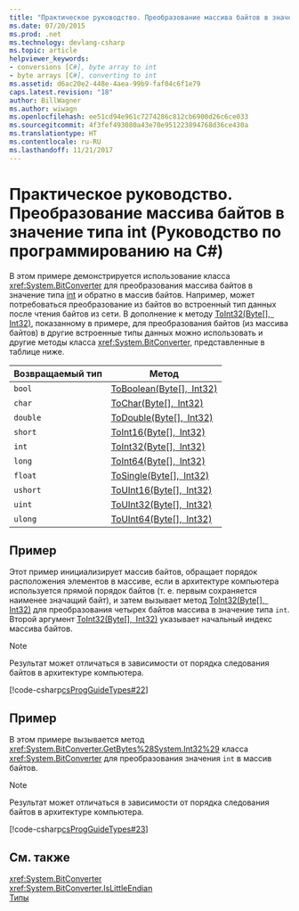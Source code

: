 ```yaml
---
title: "Практическое руководство. Преобразование массива байтов в значение типа int (Руководство по программированию на C#)"
ms.date: 07/20/2015
ms.prod: .net
ms.technology: devlang-csharp
ms.topic: article
helpviewer_keywords:
- conversions [C#], byte array to int
- byte arrays [C#], converting to int
ms.assetid: d6ac20e2-448e-4aea-99b9-faf04c6f1e79
caps.latest.revision: "18"
author: BillWagner
ms.author: wiwagn
ms.openlocfilehash: ee51cd94e961c7274286c812cb6900d26c6ce033
ms.sourcegitcommit: 4f3fef493080a43e70e951223894768d36ce430a
ms.translationtype: HT
ms.contentlocale: ru-RU
ms.lasthandoff: 11/21/2017
---
```

# <a name="how-to-convert-a-byte-array-to-an-int-c-programming-guide"></a>Практическое руководство. Преобразование массива байтов в значение типа int (Руководство по программированию на C#)
В этом примере демонстрируется использование класса <xref:System.BitConverter> для преобразования массива байтов в значение типа [int](../../../csharp/language-reference/keywords/int.md) и обратно в массив байтов. Например, может потребоваться преобразование из байтов во встроенный тип данных после чтения байтов из сети. В дополнение к методу [ToInt32(Byte\[\], Int32)](xref:System.BitConverter.ToInt32(System.Byte[],System.Int32)), показанному в примере, для преобразования байтов (из массива байтов) в другие встроенные типы данных можно использовать и другие методы класса <xref:System.BitConverter>, представленные в таблице ниже.  
  
|Возвращаемый тип|Метод|  
|-------------------|------------|  
|`bool`|[ToBoolean(Byte\[\], Int32)](xref:System.BitConverter.ToBoolean(System.Byte[],System.Int32))|  
|`char`|[ToChar(Byte\[\], Int32)](xref:System.BitConverter.ToChar(System.Byte[],System.Int32))|  
|`double`|[ToDouble(Byte\[\], Int32)](xref:System.BitConverter.ToDouble(System.Byte[],System.Int32))|  
|`short`|[ToInt16(Byte\[\], Int32)](xref:System.BitConverter.ToInt16(System.Byte[],System.Int32))|  
|`int`|[ToInt32(Byte\[\], Int32)](xref:System.BitConverter.ToInt32(System.Byte[],System.Int32))|  
|`long`|[ToInt64(Byte\[\], Int32)](xref:System.BitConverter.ToInt64(System.Byte[],System.Int32))|  
|`float`|[ToSingle(Byte\[\], Int32)](xref:System.BitConverter.ToSingle(System.Byte[],System.Int32))|  
|`ushort`|[ToUInt16(Byte\[\], Int32)](xref:System.BitConverter.ToUInt16(System.Byte[],System.Int32))|  
|`uint`|[ToUInt32(Byte\[\], Int32)](xref:System.BitConverter.ToUInt32(System.Byte[],System.Int32))|  
|`ulong`|[ToUInt64(Byte\[\], Int32)](xref:System.BitConverter.ToUInt64(System.Byte[],System.Int32))|  
  
## <a name="example"></a>Пример  
 Этот пример инициализирует массив байтов, обращает порядок расположения элементов в массиве, если в архитектуре компьютера используется прямой порядок байтов (т. е. первым сохраняется наименее значащий байт), и затем вызывает метод [ToInt32(Byte\[\], Int32)](xref:System.BitConverter.ToInt32(System.Byte[],System.Int32)) для преобразования четырех байтов массива в значение типа `int`. Второй аргумент [ToInt32(Byte\[\], Int32)](xref:System.BitConverter.ToInt32(System.Byte[],System.Int32)) указывает начальный индекс массива байтов.  
  
> [!NOTE]
>  Результат может отличаться в зависимости от порядка следования байтов в архитектуре компьютера.  
  
 [!code-csharp[csProgGuideTypes#22](../../../csharp/programming-guide/nullable-types/codesnippet/CSharp/how-to-convert-a-byte-array-to-an-int_1.cs)]  
  
## <a name="example"></a>Пример  
 В этом примере вызывается метод <xref:System.BitConverter.GetBytes%28System.Int32%29> класса <xref:System.BitConverter> для преобразования значения `int` в массив байтов.  
  
> [!NOTE]
>  Результат может отличаться в зависимости от порядка следования байтов в архитектуре компьютера.  
  
 [!code-csharp[csProgGuideTypes#23](../../../csharp/programming-guide/nullable-types/codesnippet/CSharp/how-to-convert-a-byte-array-to-an-int_2.cs)]  
  
## <a name="see-also"></a>См. также  
 <xref:System.BitConverter>  
 <xref:System.BitConverter.IsLittleEndian>  
 [Типы](../../../csharp/programming-guide/types/index.md)
